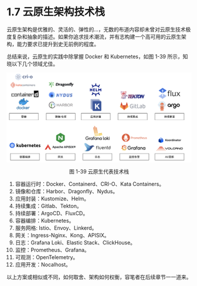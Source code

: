 # 1.7 云原生架构技术栈

云原生架构是优雅的、灵活的、弹性的...，无数的布道内容却未曾对云原生技术极度复杂和抽象的描述。如果你追求技术潮流，并有志构建一个高可用的云原生架构，能力要求已提升到史无前例的程度。

总结来说，云原生的实践中除掌握 Docker 和 Kubernetes，如图 1-39 所示，知晓以下几个领域尤佳。

<div  align="center">
	<img src="../assets/cloud.svg" width = "650"  align=center />
	<p>图 1-39 云原生代表技术栈</p>
</div>

1. 容器运行时：Docker、Containerd、CRI-O、Kata Containers。
2. 镜像和仓库：Harbor、Dragonfly、Nydus。
3. 应用封装：Kustomize、Helm。
4. 持续集成：Gitlab、Tekton。
5. 持续部署：ArgoCD、FluxCD。
6. 容器编排：Kubernetes。
7. 服务网格: Istio、Envoy、Linkerd。
7. 网关：Ingress-Nginx、Kong、APISIX。
8. 日志：Grafana Loki、Elastic Stack、ClickHouse。
9. 监控：Prometheus、Grafana。
10. 可观测：OpenTelemetry。
10. 应用开发：Nocalhost。

以上方案或相似或不同，如何取舍、架构如何权衡，容笔者在后续章节一一道来。


